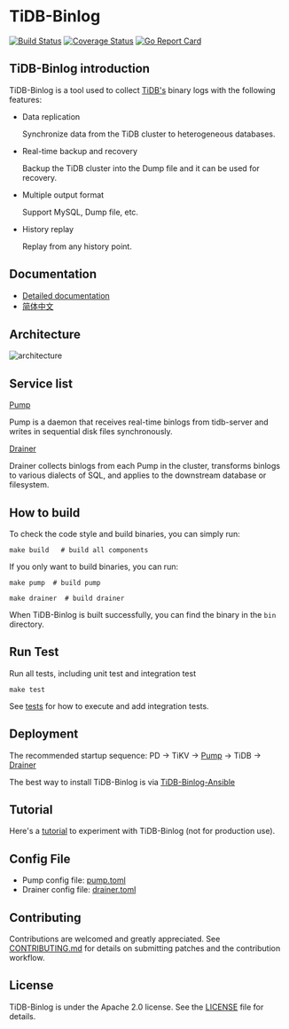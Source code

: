 # TiDB-Binlog

[![Build Status](https://internal.pingcap.net/idc-jenkins/buildStatus/icon?job=build_tidb_binlog_master)](https://internal.pingcap.net/idc-jenkins/job/build_tidb_binlog_master/)
[![Coverage Status](https://coveralls.io/repos/github/pingcap/tidb-binlog/badge.svg?branch=master&t=9Zn2om)](https://coveralls.io/github/pingcap/tidb-binlog?branch=master)
[![Go Report Card](https://goreportcard.com/badge/github.com/pingcap/tidb-binlog)](https://goreportcard.com/report/github.com/pingcap/tidb-binlog)

## TiDB-Binlog introduction

TiDB-Binlog is a tool used to collect [TiDB's](https://github.com/pingcap/tidb) binary logs with the following features:

- Data replication
    
    Synchronize data from the TiDB cluster to heterogeneous databases.

- Real-time backup and recovery
    
    Backup the TiDB cluster into the Dump file and it can be used for recovery.

- Multiple output format
    
    Support MySQL, Dump file, etc.
    
- History replay
    
    Replay from any history point.

## Documentation
+ [Detailed documentation](https://pingcap.com/docs/dev/reference/tidb-binlog-overview/)
+ [简体中文](https://pingcap.com/docs-cn/dev/reference/tools/tidb-binlog/overview/)

## Architecture

![architecture](./docs/architecture.png)

## Service list

[Pump](./cmd/pump)

Pump is a daemon that receives real-time binlogs from tidb-server and writes in sequential disk files synchronously.

[Drainer](./cmd/drainer)

Drainer collects binlogs from each Pump in the cluster, transforms binlogs to various dialects of SQL, and applies to the downstream database or filesystem.

## How to build

To check the code style and build binaries, you can simply run:

```
make build   # build all components
```

If you only want to build binaries, you can run:

```
make pump  # build pump

make drainer  # build drainer
```

When TiDB-Binlog is built successfully, you can find the binary in the `bin` directory. 

## Run Test

Run all tests, including unit test and integration test

```
make test
```
See [tests](./tests/README.md) for how to execute and add integration tests.

## Deployment

The recommended startup sequence: PD -> TiKV -> [Pump](./cmd/pump) -> TiDB -> [Drainer](./cmd/drainer)

The best way to install TiDB-Binlog is via [TiDB-Binlog-Ansible](https://www.pingcap.com/docs-cn/tools/tidb-binlog-cluster/)

## Tutorial

Here's a [tutorial](https://www.pingcap.com/docs/dev/how-to/get-started/tidb-binlog/) to experiment with TiDB-Binlog (not for production use).

## Config File
* Pump config file: [pump.toml](./cmd/pump/pump.toml) 
* Drainer config file: [drainer.toml](./cmd/drainer/drainer.toml) 

## Contributing
Contributions are welcomed and greatly appreciated. See [CONTRIBUTING.md](./CONTRIBUTING.md)
for details on submitting patches and the contribution workflow.

## License
TiDB-Binlog is under the Apache 2.0 license. See the [LICENSE](./LICENSE) file for details.

<!-- VERSION_PLACEHOLDER: v7.1.4 -->